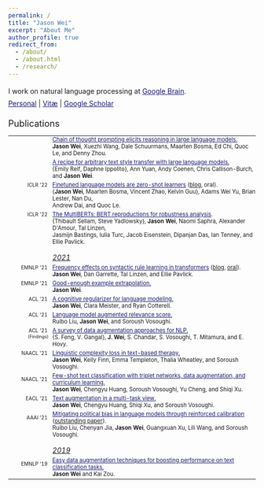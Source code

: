 ```yaml
---
permalink: /
title: "Jason Wei"
excerpt: "About Me"
author_profile: true
redirect_from: 
  - /about/
  - /about.html
  - /research/
---
```


<html>
<style>
table, th, td {
  border:0px solid black;
  padding:0;
  border-collapse:collapse;
  font-size: 0.9em;
}
</style>
  
<body>
  
<p style="margin-bottom: 1.2em; line-height: 1.8">
I work on natural language processing at <a href="https://research.google/teams/brain/" style="color:#191970">Google Brain</a>.<br>
<a href="https://jasonwei20.github.io/personal/" style="color:#191970">Personal</a> 
| <a href="https://jasonwei20.github.io/files/current-jason-wei-cv.pdf" style="color:#191970" target="_blank">Vitæ</a> 
| <a href="https://scholar.google.com/citations?user=wA5TK_0AAAAJ&hl=en" style="color:#191970" target="_blank">Google Scholar</a> 
</p>

<span style="font-size:1.3em">Publications</span>
<table style="width:100%">
  <tr>
    <td style="width:80px; text-align:right; padding-right:10px; font-size:0.8em"> </td>
    <td><a href="https://arxiv.org/abs/2201.11903" style="color:#191970" target="_blank">Chain of thought prompting elicits reasoning in large language models.</a></td>
  </tr>
  <tr>
    <td></td>
    <td style="padding-bottom:4px"><b>Jason Wei</b>, Xuezhi Wang, Dale Schuurmans, Maarten Bosma, Ed Chi, Quoc Le, and Denny Zhou.</td>
  </tr>
  <tr>
    <td style="width:80px; text-align:right; padding-right:10px; font-size:0.8em"> </td>
    <td><a href="https://arxiv.org/pdf/2109.03910" style="color:#191970" target="_blank">A recipe for arbitrary text style transfer with large language models.</a></td>
  </tr>
  <tr>
    <td></td>
    <td style="padding-bottom:4px">{Emily Reif, Daphne Ippolito}, Ann Yuan, Andy Coenen, Chris Callison-Burch, and <b>Jason Wei</b>.</td>
  </tr>
  <tr>
    <td style="width:80px; text-align:right; padding-right:10px; font-size:0.8em"> ICLR '22</td>
    <td><a href="https://openreview.net/forum?id=gEZrGCozdqR" style="color:#191970" target="_blank">Finetuned language models are zero-shot learners</a> (<a href="https://ai.googleblog.com/2021/10/introducing-flan-more-generalizable.html" target="_blank">blog</a>, oral).</td>
  </tr>
  <tr>
    <td></td>
    <td style="padding-bottom:4px">{<b>Jason Wei</b>, Maarten Bosma, Vincent Zhao, Kelvin Guu}, Adams Wei Yu, Brian Lester, Nan Du,<br>Andrew Dai, and Quoc Le.</td>
  </tr>
  <tr>
    <td style="width:80px; text-align:right; padding-right:10px; font-size:0.8em"> ICLR '22</td>
    <td><a href="https://openreview.net/forum?id=K0E_F0gFDgA" style="color:#191970" target="_blank">The MultiBERTs: BERT reproductions for robustness analysis</a>.</td>
  </tr>
  <tr>
    <td></td>
    <td style="padding-bottom:16px">{Thibault Sellam, Steve Yadlowsky}, <b>Jason Wei</b>, Naomi Saphra, Alexander D'Amour, Tal Linzen, <br>Jasmijn Bastings, Iulia Turc, Jacob Eisenstein, Dipanjan Das, Ian Tenney, and Ellie Pavlick.</td>
  </tr>
  <tr>
    <td style="width:80px; text-align:left; padding-right:10px; font-size:1em"></td>
    <td style="font-size:1.12em; padding-bottom:5px"><u><i>2021</i></u></td>
  </tr>
  
  <tr>
    <td style="width:80px; text-align:right; padding-right:10px; font-size:0.8em">EMNLP '21</td>
    <td><a href="https://aclanthology.org/2021.emnlp-main.72/" style="color:#191970" target="_blank">Frequency effects on syntactic rule learning in transformers</a> (<a href="https://ai.googleblog.com/2021/12/evaluating-syntactic-abilities-of.html" target="_blank">blog</a>, <a href="https://screencast-o-matic.com/watch/cr6QnuVXYT1" target="_blank">oral</a>).</td>
  </tr>
  <tr>
    <td></td>
    <td style="padding-bottom:4px"><b>Jason Wei</b>, Dan Garrette, Tal Linzen, and Ellie Pavlick. </td>
  </tr>
  <tr>
    <td style="width:80px; text-align:right; padding-right:10px; font-size:0.8em">EMNLP '21</td>
    <td><a href="https://aclanthology.org/2021.emnlp-main.479/" style="color:#191970" target="_blank">Good-enough example extrapolation.</a></td>
  </tr>
  <tr>
    <td></td>
    <td style="padding-bottom:4px"><b>Jason Wei</b>.</td>
  </tr>
  <tr>
    <td style="width:80px; text-align:right; padding-right:10px; font-size:0.8em">ACL '21</td>
    <td><a href="https://aclanthology.org/2021.acl-long.404/" style="color:#191970" target="_blank">A cognitive regularizer for language modeling.</a></td>
  </tr>
  <tr>
    <td></td>
    <td style="padding-bottom:4px"><b>Jason Wei</b>, Clara Meister, and Ryan Cotterell.</td>
  </tr>
  <tr>
    <td style="width:80px; text-align:right; padding-right:10px; font-size:0.8em">ACL '21</td>
    <td><a href="https://aclanthology.org/2021.acl-long.521/" style="color:#191970" target="_blank">Language model augmented relevance score.</a></td>
  </tr>
  <tr>
    <td></td>
    <td style="padding-bottom:4px">Ruibo Liu, <b>Jason Wei</b>, and Soroush Vosoughi.</td>
  </tr>
  <tr>
    <td style="width:80px; text-align:right; padding-right:10px; font-size:0.8em">ACL '21</td>
    <td><a href="https://aclanthology.org/2021.findings-acl.84/" style="color:#191970" target="_blank">A survey of data augmentation approaches for NLP.</a></td>
  </tr>
  <tr>
    <td style="width:80px; text-align:right; padding-right:8px; font-size:0.7em; vertical-align:top">(Findings)</td>
    <td style="padding-bottom:4px">{S. Feng, V. Gangal}, <b>J. Wei</b>, S. Chandar, S. Vosoughi, T. Mitamura, and E. Hovy.</td>
  </tr>
  <tr>
    <td style="width:80px; text-align:right; padding-right:10px; font-size:0.8em">NAACL '21</td>
    <td><a href="http://dx.doi.org/10.18653/v1/2021.naacl-main.352" style="color:#191970" target="_blank">Linguistic complexity loss in text-based therapy.</a></td>
  </tr>
  <tr>
    <td></td>
    <td style="padding-bottom:4px"><b>Jason Wei</b>, Kelly Finn, Emma Templeton, Thalia Wheatley, and Soroush Vosoughi.</td>
  </tr>
  <tr>
    <td style="width:80px; text-align:right; padding-right:10px; font-size:0.8em">NAACL '21</td>
    <td><a href="http://dx.doi.org/10.18653/v1/2021.naacl-main.434" style="color:#191970" target="_blank">Few-shot text classification with triplet networks, data augmentation, and curriculum learning.</a></td>
  </tr>
  <tr>
    <td></td>
    <td style="padding-bottom:4px"><b>Jason Wei</b>, Chengyu Huang, Soroush Vosoughi, Yu Cheng, and Shiqi Xu.</td>
  </tr>
  <tr>
    <td style="width:80px; text-align:right; padding-right:10px; font-size:0.8em">EACL '21</td>
    <td><a href="https://www.aclweb.org/anthology/2021.eacl-main.252/" style="color:#191970" target="_blank">Text augmentation in a multi-task view.</a></td>
  </tr>
  <tr>
    <td></td>
    <td style="padding-bottom:4px"><b>Jason Wei</b>, Chengyu Huang, Shiqi Xu, and Soroush Vosoughi.</td>
  </tr>
  <tr>
    <td style="width:80px; text-align:right; padding-right:10px; font-size:0.8em">AAAI '21</td>
    <td><a href="https://arxiv.org/pdf/2104.14795.pdf" style="color:#191970" target="_blank">Mitigating political bias in language models through reinforced calibration</a> (<a href="https://aaai.org/Awards/paper.php" target="_blank">outstanding paper</a>).</td>
  </tr>
  <tr>
    <td></td>
    <td style="padding-bottom:16px">Ruibo Liu, Chenyan Jia, <b>Jason Wei</b>, Guangxuan Xu, Lili Wang, and Soroush Vosoughi.</td>
  </tr>
  
  <tr>
    <td style="width:80px; text-align:left; padding-right:10px; font-size:1em"></td>
    <td style="font-size:1.12em; padding-bottom:5px"><u><i>2019</i></u></td>
  </tr>
  <tr>
    <td style="width:80px; text-align:right; padding-right:10px; font-size:0.8em">EMNLP '19</td>
    <td><a href="http://dx.doi.org/10.18653/v1/D19-1670" style="color:#191970" target="_blank">Easy data augmentation techniques for boosting performance on text classification tasks.</a></td>
  </tr>
  <tr>
    <td></td>
    <td style="padding-bottom:3px"><b>Jason Wei</b> and Kai Zou.</td>
  </tr>
</table>

</body>
</html>


<!-- | <a href="https://jasonwei20.github.io/personal/" style="color:#191970" target="_blank">Personal</a> -->

<!-- Global site tag (gtag.js) - Google Analytics -->
<script async src="https://www.googletagmanager.com/gtag/js?id=UA-146397444-1"></script>
<script>
  window.dataLayer = window.dataLayer || [];
  function gtag(){dataLayer.push(arguments);}
  gtag('js', new Date());

  gtag('config', 'UA-146397444-1');
</script>

